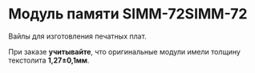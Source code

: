 # Модуль памяти SIMM-72SIMM-72

Вайлы для изготовления печатных плат.

При заказе __учитывайте__, что оригинальные модули имели толщину текстолита __1,27±0,1мм__.